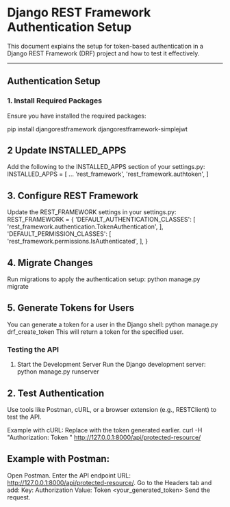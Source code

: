 # Django REST Framework Authentication Setup

This document explains the setup for token-based authentication in a Django REST Framework (DRF) project and how to test it effectively.

---

## Authentication Setup

### 1. Install Required Packages
Ensure you have installed the required packages:

pip install djangorestframework djangorestframework-simplejwt

 ## 2 Update INSTALLED_APPS
Add the following to the INSTALLED_APPS section of your settings.py:
INSTALLED_APPS = [
    ...
    'rest_framework',
    'rest_framework.authtoken',
]

## 3. Configure REST Framework
Update the REST_FRAMEWORK settings in your settings.py:
REST_FRAMEWORK = {
    'DEFAULT_AUTHENTICATION_CLASSES': [
        'rest_framework.authentication.TokenAuthentication',
    ],
    'DEFAULT_PERMISSION_CLASSES': [
        'rest_framework.permissions.IsAuthenticated',
    ],
}

## 4. Migrate Changes
Run migrations to apply the authentication setup:
python manage.py migrate

## 5. Generate Tokens for Users
You can generate a token for a user in the Django shell:
python manage.py drf_create_token <username>
This will return a token for the specified user.

### Testing the API
1. Start the Development Server
Run the Django development server:
python manage.py runserver


## 2. Test Authentication
Use tools like Postman, cURL, or a browser extension (e.g., RESTClient) to test the API.

Example with cURL:
Replace <TOKEN> with the token generated earlier.
curl -H "Authorization: Token <TOKEN>" http://127.0.0.1:8000/api/protected-resource/

## Example with Postman:
Open Postman.
Enter the API endpoint URL: http://127.0.0.1:8000/api/protected-resource/.
Go to the Headers tab and add:
Key: Authorization
Value: Token <your_generated_token>
Send the request.

